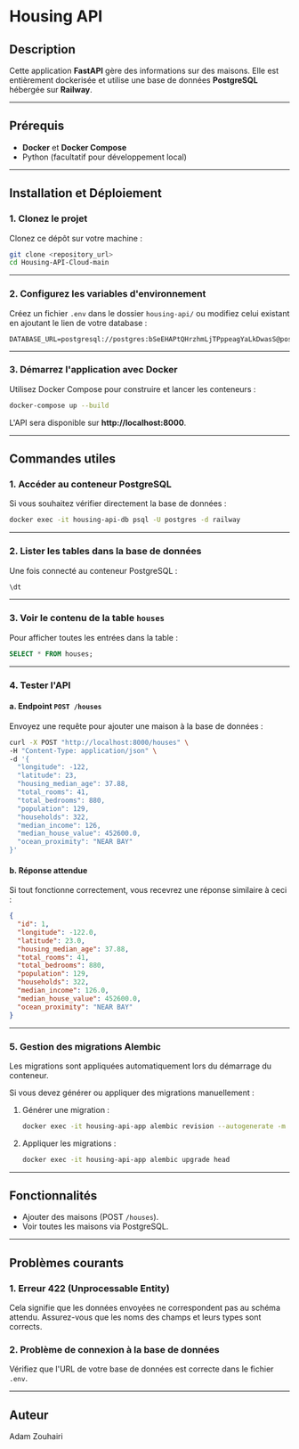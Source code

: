 # Housing API

## Description
Cette application **FastAPI** gère des informations sur des maisons. Elle est entièrement dockerisée et utilise une base de données **PostgreSQL** hébergée sur **Railway**.

---

## Prérequis
- **Docker** et **Docker Compose**
- Python (facultatif pour développement local)

---

## Installation et Déploiement

### 1. Clonez le projet
Clonez ce dépôt sur votre machine :
```bash
git clone <repository_url>
cd Housing-API-Cloud-main
```

---

### 2. Configurez les variables d'environnement
Créez un fichier `.env` dans le dossier `housing-api/` ou modifiez celui existant en ajoutant le lien de votre database :
```dotenv
DATABASE_URL=postgresql://postgres:bSeEHAPtQHrzhmLjTPppeagYaLkDwasS@postgres.railway.internal:5432/railway
```

---

### 3. Démarrez l'application avec Docker
Utilisez Docker Compose pour construire et lancer les conteneurs :
```bash
docker-compose up --build
```

L'API sera disponible sur **http://localhost:8000**.

---

## Commandes utiles

### 1. Accéder au conteneur PostgreSQL
Si vous souhaitez vérifier directement la base de données :
```bash
docker exec -it housing-api-db psql -U postgres -d railway
```

---

### 2. Lister les tables dans la base de données
Une fois connecté au conteneur PostgreSQL :
```sql
\dt
```

---

### 3. Voir le contenu de la table `houses`
Pour afficher toutes les entrées dans la table :
```sql
SELECT * FROM houses;
```

---

### 4. Tester l'API

#### a. Endpoint `POST /houses`
Envoyez une requête pour ajouter une maison à la base de données :
```bash
curl -X POST "http://localhost:8000/houses" \
-H "Content-Type: application/json" \
-d '{
  "longitude": -122,
  "latitude": 23,
  "housing_median_age": 37.88,
  "total_rooms": 41,
  "total_bedrooms": 880,
  "population": 129,
  "households": 322,
  "median_income": 126,
  "median_house_value": 452600.0,
  "ocean_proximity": "NEAR BAY"
}'
```

#### b. Réponse attendue
Si tout fonctionne correctement, vous recevrez une réponse similaire à ceci :
```json
{
  "id": 1,
  "longitude": -122.0,
  "latitude": 23.0,
  "housing_median_age": 37.88,
  "total_rooms": 41,
  "total_bedrooms": 880,
  "population": 129,
  "households": 322,
  "median_income": 126.0,
  "median_house_value": 452600.0,
  "ocean_proximity": "NEAR BAY"
}
```

---

### 5. Gestion des migrations Alembic
Les migrations sont appliquées automatiquement lors du démarrage du conteneur.

Si vous devez générer ou appliquer des migrations manuellement :
1. Générer une migration :
   ```bash
   docker exec -it housing-api-app alembic revision --autogenerate -m "Migration description"
   ```
2. Appliquer les migrations :
   ```bash
   docker exec -it housing-api-app alembic upgrade head
   ```

---

## Fonctionnalités
- Ajouter des maisons (POST `/houses`).
- Voir toutes les maisons via PostgreSQL.

---

## Problèmes courants

### 1. Erreur 422 (Unprocessable Entity)
Cela signifie que les données envoyées ne correspondent pas au schéma attendu. Assurez-vous que les noms des champs et leurs types sont corrects.

### 2. Problème de connexion à la base de données
Vérifiez que l'URL de votre base de données est correcte dans le fichier `.env`.

---

## Auteur
Adam Zouhairi







